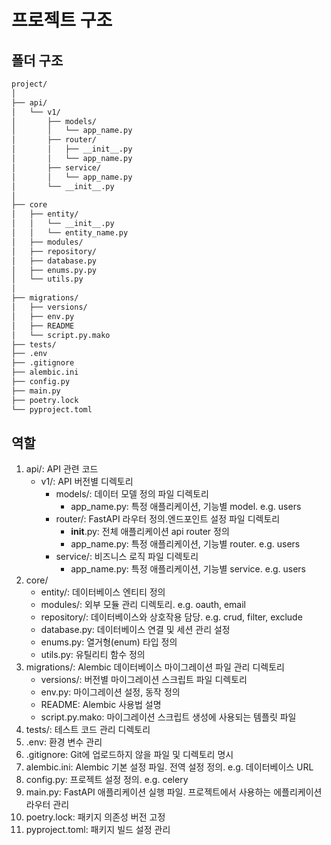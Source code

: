 # 프로젝트 구조

## 폴더 구조

```bash
project/
│
├── api/
│   └── v1/
│       ├── models/
│       │   └── app_name.py
│       ├── router/
│       │   ├── __init__.py
│       │   └── app_name.py
│       ├── service/
│       │   └── app_name.py
│       └── __init__.py
│
├── core
│   ├── entity/
│   │   └── __init__.py
│   │   └── entity_name.py
│   ├── modules/
│   ├── repository/
│   ├── database.py
│   ├── enums.py.py
│   └── utils.py
│
├── migrations/
│   ├── versions/
│   ├── env.py
│   ├── README
│   └── script.py.mako
├── tests/
├── .env
├── .gitignore
├── alembic.ini
├── config.py
├── main.py
├── poetry.lock
└── pyproject.toml
```

## 역할

1. api/: API 관련 코드
    - v1/: API 버전별 디렉토리
        - models/: 데이터 모델 정의 파일 디렉토리
            - app_name.py: 특정 애플리케이션, 기능별 model. e.g. users
        - router/: FastAPI 라우터 정의.엔드포인트 설정 파일 디렉토리
            - __init__.py: 전체 애플리케이션 api router 정의
            - app_name.py: 특정 애플리케이션, 기능별 router. e.g. users
        - service/: 비즈니스 로직 파일 디렉토리
            - app_name.py: 특정 애플리케이션, 기능별 service. e.g. users
2. core/
    - entity/: 데이터베이스 엔티티 정의
    - modules/: 외부 모듈 관리 디렉토리. e.g. oauth, email
    - repository/: 데이터베이스와 상호작용 담당. e.g. crud, filter, exclude
    - database.py: 데이터베이스 연결 및 세션 관리 설정
    - enums.py:  열거형(enum) 타입 정의
    - utils.py: 유틸리티 함수 정의
3. migrations/: Alembic 데이터베이스 마이그레이션 파일 관리 디렉토리
    - versions/: 버전별 마이그레이션 스크립트 파일 디렉토리
    - env.py: 마이그레이션 설정, 동작 정의
    - README: Alembic 사용법 설명
    - script.py.mako: 마이그레이션 스크립트 생성에 사용되는 템플릿 파일
4. tests/: 테스트 코드 관리 디렉토리
5. .env: 환경 변수 관리
6. .gitignore: Git에 업로드하지 않을 파일 및 디렉토리 명시
7. alembic.ini: Alembic 기본 설정 파일. 전역 설정 정의. e.g. 데이터베이스 URL
8. config.py: 프로젝트 설정 정의. e.g. celery
9. main.py: FastAPI 애플리케이션 실행 파일. 프로젝트에서 사용하는 에플리케이션 라우터 관리
10. poetry.lock: 패키지 의존성 버전 고정
11. pyproject.toml: 패키지 빌드 설정 관리

